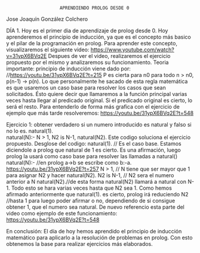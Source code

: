 						APRENDIENDO PROLOG DESDE 0
					
Jose Joaquín González Colchero

DÍA 1.
Hoy es el primer dia de aprendizaje de prolog desde 0. Hoy aprenderemos el principio de inducción, ya que es el concepto más basico y el pilar de la programación en prolog.
Para aprender este concepto, visualizaremos el siguiente video: https://www.youtube.com/watch?v=31ypX6BVq2E
Despues de ver el video, realizaremos el ejercicio propuesto por el mismo y analizaremos su funcionamiento.
Teoria importante: principio de inducción viene dado por:
	//https://youtu.be/31ypX6BVq2E?t=215
	P es cierta para n0
	para todo n > n0, p(n-1) -> p(n).
Lo que personalmente he sacado de esta regla matemática es que usaremos un caso base para resolver los casos que sean solicitados.
Ésto quiere decir que llamaremos a la función principal varias veces hasta llegar al predicado original. Si el predicado original es cierto, lo será el resto.
Para entenderlo de forma más grafica con el ejercicio de ejemplo que más tarde resolveremos: https://youtu.be/31ypX6BVq2E?t=548

Ejercicio 1: obtener verdadero si un numero introducido es natural y falso si no lo es.
	natural(1).                               
	natural(N):- N > 1, N2 is N-1, natural(N2).
Este codigo soluciona el ejercicio propuesto.
Desglose del codigo: 
	natural(1). // Es el caso base. Estamos diciendole a prolog que natural de 1 es cierto. Es una afirmación, luego prolog la usará como caso base para resolver las llamadas a natural()
	natural(N):-	//en prolog a->b se escribe como b:-a. https://youtu.be/31ypX6BVq2E?t=257
		N > 1,		// N tiene que ser mayor que 1 para asignar N2 y hacer natural(N2).
		N2 is N-1,	// N2 sera el numero anterior a N
		natural(N2).//de esta forma natural(N2) llamará a natural con N-1. Todo esto se hara varias veces hasta que N2 sea 1. Como hemos afirmado anteriormente que natural(1). es cierto, prolog irá reduciendo N2
					//hasta 1 para luego poder afirmar o no, dependiendo de si consigue obtener 1, que el numero sea natural. De nuevo referencio esta parte del video como ejemplo de este funcionamiento: https://youtu.be/31ypX6BVq2E?t=548
					
En conclusión: El día de hoy hemos aprendido el principio de inducción matemático para aplicarlo a la resolución de problemas en prolog.
Con esto obtenemos la base para realizar ejercicios más elaborados.